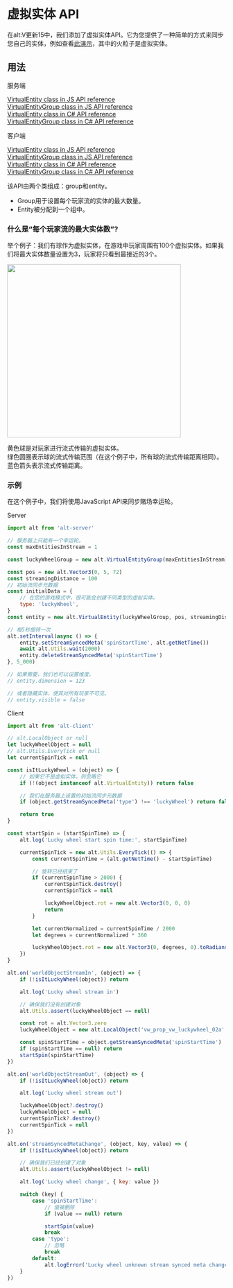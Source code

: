 # 虚拟实体 API

在alt:V更新15中，我们添加了虚拟实体API。它为您提供了一种简单的方式来同步您自己的实体，例如查看[此演示](https://discord.com/channels/371265202378899476/384874419446743041/1106288579598110741)，其中的火粒子是虚拟实体。

## 用法

服务端

[VirtualEntity class in JS API reference](https://docs.altv.mp/js/api/alt-server.VirtualEntity.html)<br>
[VirtualEntityGroup class in JS API reference](https://docs.altv.mp/js/api/alt-server.VirtualEntityGroup.html)<br>
[VirtualEntity class in C# API reference](https://docs.altv.mp/cs/api/AltV.Net.Elements.Entities.VirtualEntity.html)<br>
[VirtualEntityGroup class in C# API reference](https://docs.altv.mp/cs/api/AltV.Net.Elements.Entities.VirtualEntityGroup.html)<br>

客户端

[VirtualEntity class in JS API reference](https://docs.altv.mp/js/api/alt-client.VirtualEntity.html)<br>
[VirtualEntityGroup class in JS API reference](https://docs.altv.mp/js/api/alt-client.VirtualEntityGroup.html)<br>
[VirtualEntity class in C# API reference](https://docs.altv.mp/cs/api/AltV.Net.Client.Elements.Entities.VirtualEntity.html)<br>
[VirtualEntityGroup class in C# API reference](https://docs.altv.mp/cs/api/AltV.Net.Client.Elements.Entities.VirtualEntityGroup.html)<br>

该API由两个类组成：group和entity。<br>

- Group用于设置每个玩家流的实体的最大数量。<br>
- Entity被分配到一个组中。<br>

### 什么是“每个玩家流的最大实体数”?<br>

举个例子：我们有球作为虚拟实体，在游戏中玩家周围有100个虚拟实体。如果我们将最大实体数量设置为3，玩家将只看到最接近的3个。

<img src="https://i.imgur.com/yUZKwQQ.png" width="400px"/>

黄色球是对玩家进行流式传输的虚拟实体。<br>
绿色圆圈表示球的流式传输范围（在这个例子中，所有球的流式传输距离相同）。<br>
蓝色箭头表示流式传输距离。

### 示例

在这个例子中，我们将使用JavaScript API来同步赌场幸运轮。

Server

```js
import alt from 'alt-server'

// 服务器上只能有一个幸运轮。
const maxEntitiesInStream = 1

const luckyWheelGroup = new alt.VirtualEntityGroup(maxEntitiesInStream)

const pos = new alt.Vector3(0, 5, 72)
const streamingDistance = 100
// 初始流同步元数据
const initialData = {
    // 在您的游戏模式中，很可能会创建不同类型的虚拟实体。
    type: 'luckyWheel',
}
const entity = new alt.VirtualEntity(luckyWheelGroup, pos, streamingDistance, initialData)

// 每5秒旋转一次
alt.setInterval(async () => {
    entity.setStreamSyncedMeta('spinStartTime', alt.getNetTime())
    await alt.Utils.wait(2000)
    entity.deleteStreamSyncedMeta('spinStartTime')
}, 5_000)

// 如果需要，我们也可以设置维度。
// entity.dimension = 123

// 或者隐藏实体，使其对所有玩家不可见。
// entity.visible = false
```

Client

```js
import alt from 'alt-client'

// alt.LocalObject or null
let luckyWheelObject = null
// alt.Utils.EveryTick or null
let currentSpinTick = null

const isItLuckyWheel = (object) => {
    // 如果它不是虚拟实体，则忽略它
    if (!(object instanceof alt.VirtualEntity)) return false

    // 我们在服务器上设置的初始流同步元数据
    if (object.getStreamSyncedMeta('type') !== 'luckyWheel') return false

    return true
}

const startSpin = (startSpinTime) => {
    alt.log('Lucky wheel start spin time:', startSpinTime)

    currentSpinTick = new alt.Utils.EveryTick(() => {
        const currentSpinTime = (alt.getNetTime() - startSpinTime)

        // 旋转已经结束了
        if (currentSpinTime > 2000) {
            currentSpinTick.destroy()
            currentSpinTick = null

            luckyWheelObject.rot = new alt.Vector3(0, 0, 0)
            return
        }

        let currentNormalized = currentSpinTime / 2000
        let degrees = currentNormalized * 360

        luckyWheelObject.rot = new alt.Vector3(0, degrees, 0).toRadians()
    })
}

alt.on('worldObjectStreamIn', (object) => {
    if (!isItLuckyWheel(object)) return

    alt.log('Lucky wheel stream in')

    // 确保我们没有创建对象
    alt.Utils.assert(luckyWheelObject == null)

    const rot = alt.Vector3.zero
    luckyWheelObject = new alt.LocalObject('vw_prop_vw_luckywheel_02a', object.pos, rot)

    const spinStartTime = object.getStreamSyncedMeta('spinStartTime')
    if (spinStartTime == null) return
    startSpin(spinStartTime)
})

alt.on('worldObjectStreamOut', (object) => {
    if (!isItLuckyWheel(object)) return

    alt.log('Lucky wheel stream out')

    luckyWheelObject?.destroy()
    luckyWheelObject = null
    currentSpinTick?.destroy()
    currentSpinTick = null
})

alt.on('streamSyncedMetaChange', (object, key, value) => {
    if (!isItLuckyWheel(object)) return

    // 确保我们已经创建了对象
    alt.Utils.assert(luckyWheelObject != null)

    alt.log('Lucky wheel change', { key: value })

    switch (key) {
        case 'spinStartTime':
            // 值被删除
            if (value == null) return

            startSpin(value)
            break
        case 'type':
            // 忽略
            break
        default:
            alt.logError('Lucky wheel unknown stream synced meta change key:', key)
    }
})
```
